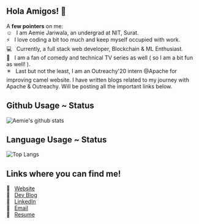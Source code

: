 ## Hola Amigos! :wave:

A <b>few pointers</b> on me:   
:relaxed: &nbsp; I am Aemie Jariwala, an undergrad at NIT, Surat.   
:zap: &nbsp; I love coding a bit too much and keep myself occupied with work.   
:computer: &nbsp; Currently, a full stack web developer, Blockchain & ML Enthusiast.  
:movie_camera: &nbsp; I am a fan of comedy and technical TV series as well ( so I am a bit fun as well! ).  
:eight_pointed_black_star: &nbsp; Last but not the least, I am an Outreachy'20 intern @Apache for improving camel website. I have written blogs related to my journey with Apache & Outreachy. Will be posting all the important links below.   


## Github Usage ~ Status 
![Aemie's github stats](https://github-readme-stats.aemiej.vercel.app/api?username=AemieJ&show_icons=true&hide_border=true&theme=dark&private=true)   

## Language Usage ~ Status
![Top Langs](https://github-readme-stats.aemiej.vercel.app/api/top-langs/?username=AemieJ&layout=compact&theme=dark&show_icons=true&hide_border=true&private=true)

## Links where you can find me! 
:pushpin: &nbsp; [Website](https://aemiej.netlify.app/)  
:pushpin: &nbsp; [Dev Blog](https://dev.to/aemiej)  
:pushpin: &nbsp; [LinkedIn](https://www.linkedin.com/in/aemie-jariwala-36a682179/)  
:pushpin: &nbsp; [Email](mailto:aemie.j@gmail.com)  
:pushpin: &nbsp; [Resume](https://aemiej.netlify.app/resume-aemie.pdf)  
